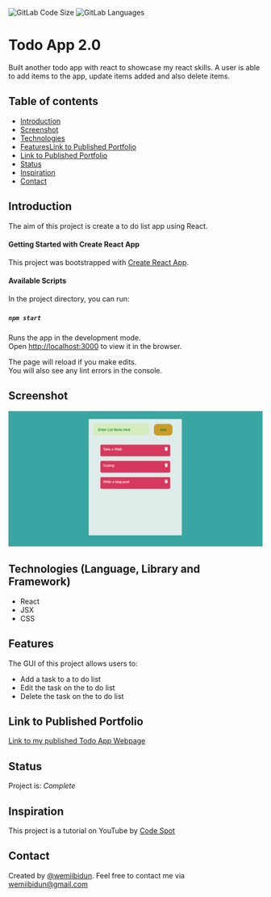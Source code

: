![GitLab Code Size](https://img.shields.io/github/languages/code-size/wemiibidun/todo_app2)
![GitLab Languages](https://img.shields.io/github/languages/count/wemiibidun/todo_app2)


# Todo App 2.0
Built another todo app with react to showcase my react skills. A user is able to add items to the app, update items added and also delete items.

## Table of contents
* [Introduction](#introduction)
* [Screenshot](#screenshot)
* [Technologies](#technologies-language-library-and-framework)
* [Features](#features)[Link to Published Portfolio](#link-to-published-portfolio)
* [Link to Published Portfolio](#link-to-published-portfolio)
* [Status](#status)
* [Inspiration](#inspiration)
* [Contact](#contact)

## Introduction
The aim of this project is create a to do list app using React. 

#### Getting Started with Create React App

This project was bootstrapped with [Create React App](https://github.com/facebook/create-react-app).

#### Available Scripts

In the project directory, you can run:

##### `npm start`

Runs the app in the development mode.\
Open [http://localhost:3000](http://localhost:3000) to view it in the browser.

The page will reload if you make edits.\
You will also see any lint errors in the console.

## Screenshot
![Sample image](https://github.com/wemiibidun/todo_app2/blob/main/public/Screen%20Shot.png)

## Technologies (Language, Library and Framework)
* React
* JSX
* CSS

## Features
The GUI of this project allows users to:
* Add a task to a to do list
* Edit the task on the to do list
* Delete the task on the to do list



## Link to Published Portfolio

[Link to my published Todo App Webpage](https://wemiibidun.github.io/todo_app2/)


## Status
Project is: _Complete_

## Inspiration
This project is a tutorial on YouTube by [Code Spot](https://www.youtube.com/watch?v=N8kYlimhuLw&ab_channel=CodeSpot)

## Contact
Created by [@wemiibidun](https://twitter.com/wemiibidun/). Feel free to contact me via wemiibidun@gmail.com
